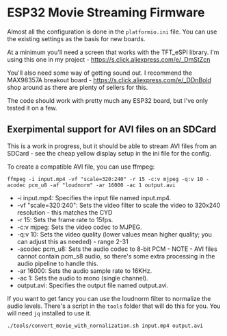# ESP32 Movie Streaming Firmware

Almost all the configuration is done in the `platformio.ini` file. You can use the existing settings as the basis for new boards.

At a minimum you'll need a screen that works with the TFT_eSPI library. I'm using this one in my project - https://s.click.aliexpress.com/e/_DmStZcn

You'll also need some way of getting sound out. I recommend the MAX98357A breakout board - https://s.click.aliexpress.com/e/_DDnBold shop around as there are plenty of sellers for this.

The code should work with pretty much any ESP32 board, but I've only tested it on a few.

## Exerpimental support for AVI files on an SDCard

This is a work in progress, but it should be able to stream AVI files from an SDCard - see the cheap yellow display setup in the ini file for the config.

To create a compatible AVI file, you can use ffmpeg:

```
ffmpeg -i input.mp4 -vf "scale=320:240" -r 15 -c:v mjpeg -q:v 10 -acodec pcm_u8 -af "loudnorm" -ar 16000 -ac 1 output.avi
```

* -i input.mp4: Specifies the input file named input.mp4.
* -vf "scale=320:240": Sets the video filter to scale the video to 320x240 resolution - this matches the CYD
* -r 15: Sets the frame rate to 15fps.
* -c:v mjpeg: Sets the video codec to MJPEG.
* -q:v 10: Sets the video quality (lower values mean higher quality; you can adjust this as needed) - range 2-31
* -acodec pcm_u8: Sets the audio codec to 8-bit PCM - NOTE - AVI files cannot contain pcm_s8 audio, so there's some extra processing in the audio pipeline to handle this.
* -ar 16000: Sets the audio sample rate to 16KHz.
* -ac 1: Sets the audio to mono (single channel).
* output.avi: Specifies the output file named output.avi.

If you want to get fancy you can use the loudnorm filter to normalize the audio levels. There's a script in the `tools` folder that will do this for you. You will need `jq` installed to use it.

```
./tools/convert_movie_with_nornalization.sh input.mp4 output.avi
```

